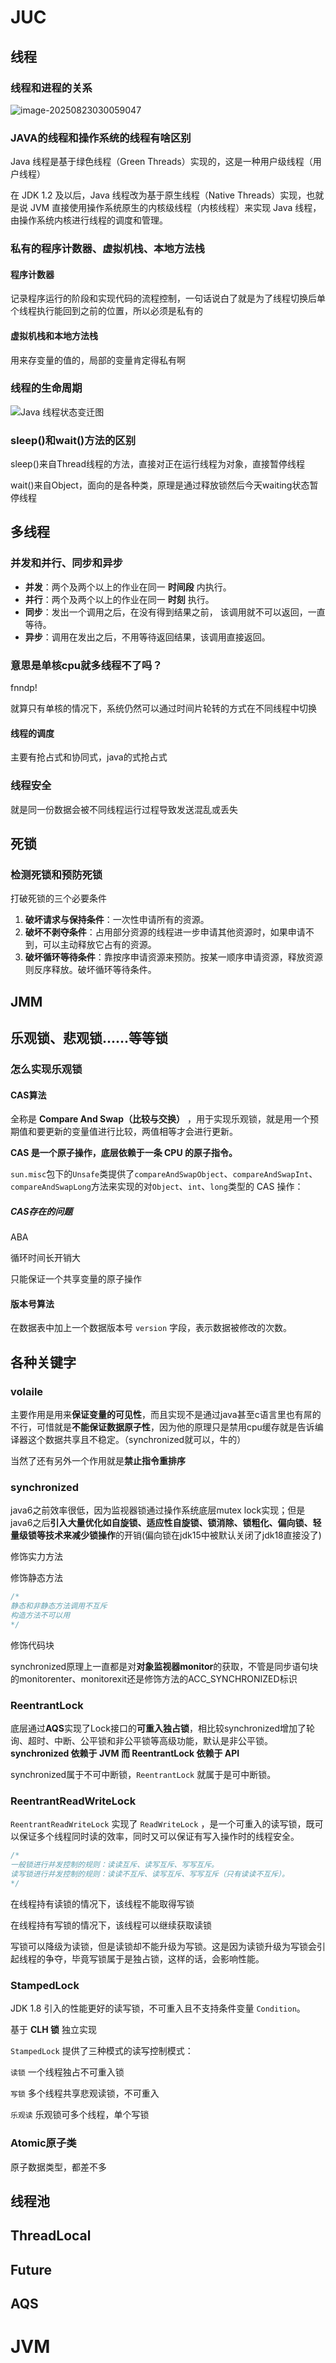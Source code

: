 # JUC

## 线程

### 线程和进程的关系

![image-20250823030059047](C:\Users\Administrator\AppData\Roaming\Typora\typora-user-images\image-20250823030059047.png)

### JAVA的线程和操作系统的线程有啥区别

Java 线程是基于绿色线程（Green Threads）实现的，这是一种用户级线程（用户线程）

在 JDK 1.2 及以后，Java 线程改为基于原生线程（Native Threads）实现，也就是说 JVM 直接使用操作系统原生的内核级线程（内核线程）来实现 Java 线程，由操作系统内核进行线程的调度和管理。



### 私有的程序计数器、虚拟机栈、本地方法栈

#### 程序计数器

记录程序运行的阶段和实现代码的流程控制，一句话说白了就是为了线程切换后单个线程执行能回到之前的位置，所以必须是私有的

#### 虚拟机栈和本地方法栈

用来存变量的值的，局部的变量肯定得私有啊

### 线程的生命周期

![Java 线程状态变迁图](https://oss.javaguide.cn/github/javaguide/java/concurrent/640.png)

### sleep()和wait()方法的区别

sleep()来自Thread线程的方法，直接对正在运行线程为对象，直接暂停线程

wait()来自Object，面向的是各种类，原理是通过释放锁然后今天waiting状态暂停线程

## 多线程

### 并发和并行、同步和异步

- **并发**：两个及两个以上的作业在同一 **时间段** 内执行。
- **并行**：两个及两个以上的作业在同一 **时刻** 执行。
- **同步**：发出一个调用之后，在没有得到结果之前， 该调用就不可以返回，一直等待。
- **异步**：调用在发出之后，不用等待返回结果，该调用直接返回。

### 意思是单核cpu就多线程不了吗？

fnndp!

就算只有单核的情况下，系统仍然可以通过时间片轮转的方式在不同线程中切换

#### 线程的调度

主要有抢占式和协同式，java的式抢占式

### 线程安全

就是同一份数据会被不同线程运行过程导致发送混乱或丢失

## 死锁

### 检测死锁和预防死锁

打破死锁的三个必要条件

1. **破坏请求与保持条件**：一次性申请所有的资源。
2. **破坏不剥夺条件**：占用部分资源的线程进一步申请其他资源时，如果申请不到，可以主动释放它占有的资源。
3. **破坏循环等待条件**：靠按序申请资源来预防。按某一顺序申请资源，释放资源则反序释放。破坏循环等待条件。

## JMM

## 乐观锁、悲观锁......等等锁

### 怎么实现乐观锁

#### CAS算法

全称是 **Compare And Swap（比较与交换）** ，用于实现乐观锁，就是用一个预期值和要更新的变量值进行比较，两值相等才会进行更新。

**CAS 是一个原子操作，底层依赖于一条 CPU 的原子指令。**

`sun.misc`包下的`Unsafe`类提供了`compareAndSwapObject`、`compareAndSwapInt`、`compareAndSwapLong`方法来实现的对`Object`、`int`、`long`类型的 CAS 操作：

##### CAS存在的问题

ABA 

循环时间长开销大

只能保证一个共享变量的原子操作

#### 版本号算法

在数据表中加上一个数据版本号 `version` 字段，表示数据被修改的次数。

## 各种关键字

### volaile

主要作用是用来**保证变量的可见性**，而且实现不是通过java甚至c语言里也有屌的不行，可惜就是**不能保证数据原子性**，因为他的原理只是禁用cpu缓存就是告诉编译器这个数据共享且不稳定。（synchronized就可以，牛的）

当然了还有另外一个作用就是**禁止指令重排序**

### synchronized

java6之前效率很低，因为监视器锁通过操作系统底层mutex lock实现；但是java6之后**引入大量优化如自旋锁、适应性自旋锁、锁消除、锁粗化、偏向锁、轻量级锁等技术来减少锁操作**的开销(偏向锁在jdk15中被默认关闭了jdk18直接没了)

修饰实力方法

修饰静态方法

```java
/*
静态和非静态方法调用不互斥
构造方法不可以用
*/
```

修饰代码块

synchronized原理上一直都是对**对象监视器monitor**的获取，不管是同步语句块的monitorenter、monitorexit还是修饰方法的ACC_SYNCHRONIZED标识

### ReentrantLock

底层通过**AQS**实现了Lock接口的**可重入独占锁**，相比较synchronized增加了轮询、超时、中断、公平锁和非公平锁等高级功能，默认是非公平锁。**synchronized 依赖于 JVM 而 ReentrantLock 依赖于 API**

synchronized属于不可中断锁，`ReentrantLock` 就属于是可中断锁。

### ReentrantReadWriteLock

`ReentrantReadWriteLock` 实现了 `ReadWriteLock` ，是一个可重入的读写锁，既可以保证多个线程同时读的效率，同时又可以保证有写入操作时的线程安全。

```java
/*
一般锁进行并发控制的规则：读读互斥、读写互斥、写写互斥。
读写锁进行并发控制的规则：读读不互斥、读写互斥、写写互斥（只有读读不互斥）。
*/
```

在线程持有读锁的情况下，该线程不能取得写锁

在线程持有写锁的情况下，该线程可以继续获取读锁

写锁可以降级为读锁，但是读锁却不能升级为写锁。这是因为读锁升级为写锁会引起线程的争夺，毕竟写锁属于是独占锁，这样的话，会影响性能。

### StampedLock

 JDK 1.8 引入的性能更好的读写锁，不可重入且不支持条件变量 `Condition`。

基于 **CLH 锁** 独立实现

`StampedLock` 提供了三种模式的读写控制模式：

`读锁`	一个线程独占不可重入锁

`写锁`	多个线程共享悲观读锁，不可重入

`乐观读`	乐观锁可多个线程，单个写锁

### Atomic原子类

原子数据类型，都差不多

## 线程池

## ThreadLocal

## Future

## AQS

# JVM
